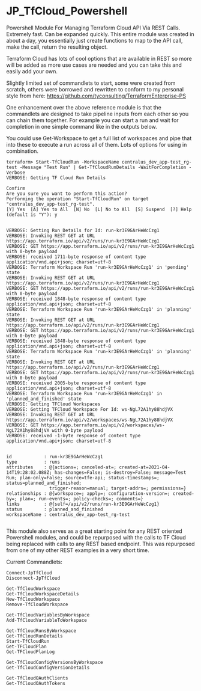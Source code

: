 # JP_TfCloud_Powershell
Powershell Module For Managing Terraform Cloud API Via REST Calls.   Extremely fast.   Can be expanded quickly.   This entire module was created in about a day, you essentially just create functions to map to the API call, make the call, return the resulting object.

Terraform Cloud has lots of cool options that are available in REST so more will be added as more use cases are needed and you can take this and easily add your own.

Slightly limited set of commandlets to start, some were created from scratch, others were borrowed and rewritten to conform to my personal style from here: https://github.com/tyconsulting/TerraformEnterprise-PS

One enhancement over the above reference module is that the commandlets are designed to take pipeline inputs from each other so you can chain them together.  For example you can start a run and wait for completion in one simple command like in the outputs below.

You could use Get-Workspace to get a full list of workspaces and pipe that into these to execute a run across all of them.   Lots of options for using in combination.

```
terraform> Start-TfCloudRun -WorkspaceName centralus_dev_app-test_rg-test -Message "Test Run" | Get-TfCloudRunDetails -WaitForCompletion -Verbose
VERBOSE: Getting TF Cloud Run Details

Confirm
Are you sure you want to perform this action?
Performing the operation "Start-TfCloudRun" on target "centralus_dev_app-test_rg-test".
[Y] Yes  [A] Yes to All  [N] No  [L] No to All  [S] Suspend  [?] Help (default is "Y"): y


VERBOSE: Getting Run Details for Id: run-kr3E9GArHeWcCzg1
VERBOSE: Invoking REST GET at URL https://app.terraform.io/api/v2/runs/run-kr3E9GArHeWcCzg1
VERBOSE: GET https://app.terraform.io/api/v2/runs/run-kr3E9GArHeWcCzg1 with 0-byte payload
VERBOSE: received 1711-byte response of content type application/vnd.api+json; charset=utf-8
VERBOSE: Terraform Workspace Run 'run-kr3E9GArHeWcCzg1' in 'pending' state
VERBOSE: Invoking REST GET at URL https://app.terraform.io/api/v2/runs/run-kr3E9GArHeWcCzg1
VERBOSE: GET https://app.terraform.io/api/v2/runs/run-kr3E9GArHeWcCzg1 with 0-byte payload
VERBOSE: received 1848-byte response of content type application/vnd.api+json; charset=utf-8
VERBOSE: Terraform Workspace Run 'run-kr3E9GArHeWcCzg1' in 'planning' state
VERBOSE: Invoking REST GET at URL https://app.terraform.io/api/v2/runs/run-kr3E9GArHeWcCzg1
VERBOSE: GET https://app.terraform.io/api/v2/runs/run-kr3E9GArHeWcCzg1 with 0-byte payload
VERBOSE: received 1848-byte response of content type application/vnd.api+json; charset=utf-8
VERBOSE: Terraform Workspace Run 'run-kr3E9GArHeWcCzg1' in 'planning' state
VERBOSE: Invoking REST GET at URL https://app.terraform.io/api/v2/runs/run-kr3E9GArHeWcCzg1
VERBOSE: GET https://app.terraform.io/api/v2/runs/run-kr3E9GArHeWcCzg1 with 0-byte payload
VERBOSE: received 2005-byte response of content type application/vnd.api+json; charset=utf-8
VERBOSE: Terraform Workspace Run 'run-kr3E9GArHeWcCzg1' in 'planned_and_finished' state
VERBOSE: Getting TFCloud Workspaces
VERBOSE: Getting TFCloud Workspace For Id: ws-NgL72A1hy88hdjVX
VERBOSE: Invoking REST GET at URL https://app.terraform.io/api/v2/workspaces/ws-NgL72A1hy88hdjVX
VERBOSE: GET https://app.terraform.io/api/v2/workspaces/ws-NgL72A1hy88hdjVX with 0-byte payload
VERBOSE: received -1-byte response of content type application/vnd.api+json; charset=utf-8


id            : run-kr3E9GArHeWcCzg1
type          : runs
attributes    : @{actions=; canceled-at=; created-at=2021-04-14T19:28:02.088Z; has-changes=False; is-destroy=False; message=Test Run; plan-only=False; source=tfe-api; status-timestamps=; status=planned_and_finished;
                trigger-reason=manual; target-addrs=; permissions=}
relationships : @{workspace=; apply=; configuration-version=; created-by=; plan=; run-events=; policy-checks=; comments=}
links         : @{self=/api/v2/runs/run-kr3E9GArHeWcCzg1}
status        : planned_and_finished
workspaceName : centralus_dev_app-test_rg-test


```

This module also serves as a great starting point for any REST oriented Powershell modules, and could be repurposed with the calls to TF Cloud being replaced with calls to any REST based endpoint.   This was repurposed from one of my other REST examples in a very short time.

Current Commandlets:

```
Connect-JpTfCloud
Disconnect-JpTfCloud
```

```
Get-TfCloudWorkspace
Get-TfCloudWorkspaceDetails
New-TfCloudWorkspace
Remove-TfCloudWorkspace
```

```
Get-TfCloudVariablesByWorkspace
Add-TfCloudVariableToWorkspace
```

```
Get-TfCloudRunsByWorkspace
Get-TfCloudRunDetails
Start-TfCloudRun
Get-TFCloudPlan
Get-TFCloudPlanLog
```

```
Get-TfCloudConfigVersionsByWorkspace
Get-TfCloudConfigVersionDetails
```

```
Get-TfCloudOAuthClients
Get-TfCloudOAuthTokens
```